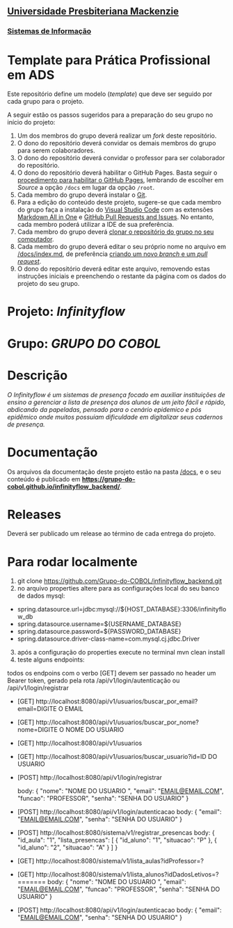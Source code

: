 <h2><a href= "https://www.mackenzie.br">Universidade Presbiteriana Mackenzie</a></h2>
<h3><a href= "https://www.mackenzie.br/graduacao/sao-paulo-higienopolis/sistemas-de-informacao">Sistemas de Informação</a></h3>

# Template para Prática Profissional em ADS

Este repositório define um modelo (*template*) que deve ser seguido por cada grupo para o projeto.

A seguir estão os passos sugeridos para a preparação do seu grupo no início do projeto:

1. Um dos membros do grupo deverá realizar um *fork* deste repositório.
2. O dono do repositório deverá convidar os demais membros do grupo para serem colaboradores.
3. O dono do repositório deverá convidar o professor para ser colaborador do repositório.
4. O dono do repositório deverá habilitar o GitHub Pages. Basta seguir o [procedimento para habilitar o GitHub Pages](https://docs.github.com/pt/pages/getting-started-with-github-pages/configuring-a-publishing-source-for-your-github-pages-site), lembrando de escolher em *Source* a opção `/docs` em lugar da opção `/root`.
5. Cada membro do grupo deverá instalar o [Git](https://git-scm.com/downloads).
6. Para a edição do conteúdo deste projeto, sugere-se que cada membro do grupo faça a instalação do [Visual Studio Code](https://code.visualstudio.com/) com as extensões [Markdown All in One](https://marketplace.visualstudio.com/items?itemName=yzhang.markdown-all-in-one) e [GitHub Pull Requests and Issues](https://marketplace.visualstudio.com/items?itemName=GitHub.vscode-pull-request-github). No entanto, cada membro poderá utilizar a IDE de sua preferência.
7. Cada membro do grupo deverá [clonar o repositório do grupo no seu computador](https://learn.microsoft.com/en-us/azure/developer/javascript/how-to/with-visual-studio-code/clone-github-repository?tabs=create-repo-command-palette%2Cinitialize-repo-activity-bar%2Ccreate-branch-command-palette%2Ccommit-changes-command-palette%2Cpush-command-palette).
8. Cada membro do grupo deverá editar o seu próprio nome no arquivo em [/docs/index.md](./docs/index.md), de preferência [criando um novo *branch* e um *pull request*](https://www.youtube.com/watch?v=LdSwWxVzUpo).
9. O dono do repositório deverá editar este arquivo, removendo estas instruções iniciais e preenchendo o restante da página com os dados do projeto do seu grupo.


# Projeto: *Infinityflow*

# Grupo: *GRUPO DO COBOL*

# Descrição

*O Infinityflow é um sistemas de presença focado em auxiliar instituições de ensino a gerenciar a lista de presença dos alunos de um jeito fácil e rápido, abdicando da papeladas, pensado para o cenário epidemico e pós epidêmico onde muitos possuiam dificuldade em digitalizar seus cadernos de presença.*

# Documentação

Os arquivos da documentação deste projeto estão na pasta [/docs](/docs), e o seu conteúdo é publicado em **https://grupo-do-cobol.github.io/infinityflow_backend/**.


# Releases

Deverá ser publicado um release ao término de cada entrega do projeto.


# Para rodar localmente

1. git clone https://github.com/Grupo-do-COBOL/infinityflow_backend.git
2. no arquivo properties altere para as configurações local do seu banco de dados mysql:
- spring.datasource.url=jdbc:mysql://${HOST_DATABASE}:3306/infinityflow_db
- spring.datasource.username=${USERNAME_DATABASE}
- spring.datasource.password=${PASSWORD_DATABASE}
- spring.datasource.driver-class-name=com.mysql.cj.jdbc.Driver
3. após a configuração do properties execute no terminal mvn clean install
4. teste alguns endpoints:

todos os endpoins com o verbo  [GET] devem ser passado no header um Bearer token, gerado pela rota /api/v1/login/autenticação ou /api/v1/login/registrar

* [GET] http://localhost:8080/api/v1/usuarios/buscar_por_email?email=DIGITE O EMAIL

* [GET] http://localhost:8080/api/v1/usuarios/buscar_por_nome?nome=DIGITE O NOME DO USUARIO
* [GET] http://localhost:8080/api/v1/usuarios
* [GET] http://localhost:8080/api/v1/usuarios/buscar_usuario?id=ID DO USUARIO
* [POST] http://localhost:8080/api/v1/login/registrar

  body:
  {
  "nome": "NOME DO USUARIO ",
  "email": "EMAIL@EMAIL.COM",
  "funcao": "PROFESSOR",
  "senha": "SENHA DO USUARIO"
  }
* [POST] http://localhost:8080/api/v1/login/autenticacao
  body:
  {
  "email": "EMAIL@EMAIL.COM",
  "senha": "SENHA DO USUARIO"
  }
* [POST] http://localhost:8080/sistema/v1/registrar_presencas
  body:
  {
  "id_aula": "1",
  "lista_presencas": \[
  {
  "id_aluno": "1",
  "situacao": "P"
  },
  {
  "id_aluno": "2",
  "situacao": "A"
  }
  \]
  }
* [GET] http://localhost:8080/sistema/v1/lista_aulas?idProfessor=?
* [GET] http://localhost:8080/sistema/v1/lista_alunos?idDadosLetivos=?
=======
  body: 
{
	"nome": "NOME DO USUARIO ",
	"email": "EMAIL@EMAIL.COM",
	"funcao": "PROFESSOR",
	"senha": "SENHA DO USUARIO"
}
* [POST] http://localhost:8080/api/v1/login/autenticacao
  body: 
{
	"email": "EMAIL@EMAIL.COM",
	"senha": "SENHA DO USUARIO"
}

